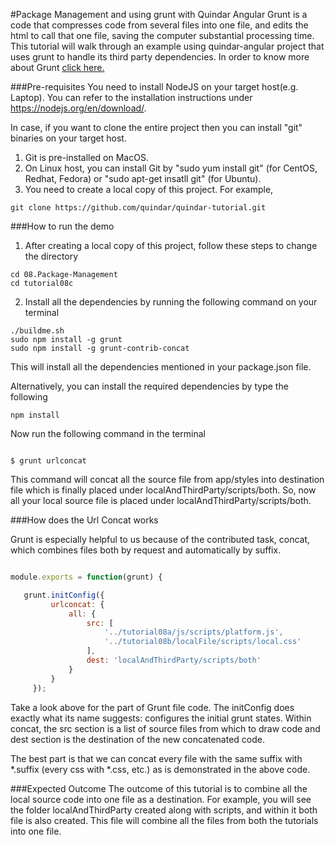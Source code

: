 #Package Management and using grunt with Quindar Angular
Grunt is a code that compresses code from several files into one file, and edits the html to call that one file, saving the computer substantial processing time. This tutorial will walk through an example using quindar-angular project that uses grunt to handle its third party dependencies.
In order to know more about Grunt <a href="http://gruntjs.com">click here.</a>

###Pre-requisites
You need to install NodeJS on your target host(e.g. Laptop). You can refer to the installation instructions under https://nodejs.org/en/download/.

In case, if you want to clone the entire project then you can install "git" binaries on your target host.

1. Git is pre-installed on MacOS.
2. On Linux host, you can install Git by "sudo yum install git" (for CentOS, Redhat, Fedora) or "sudo apt-get insatll git" (for Ubuntu).
3. You need to create a local copy of this project. For example,

```
git clone https://github.com/quindar/quindar-tutorial.git
 ```

###How to run the demo

1. After creating a local copy of this project, follow these steps to change the directory

```
cd 08.Package-Management
cd tutorial08c
```

2. Install all the dependencies by running the following command on your terminal

```
./buildme.sh
sudo npm install -g grunt
sudo npm install -g grunt-contrib-concat

```
This will install all the dependencies mentioned in your package.json file.

Alternatively, you can install the required dependencies by type the following

```
npm install
```

Now run the following command in the terminal

```

$ grunt urlconcat

```
This command will concat all the source file from app/styles into destination file which is finally placed under localAndThirdParty/scripts/both. So, now all your local source file is placed under localAndThirdParty/scripts/both.

###How does the Url Concat works

Grunt is especially helpful to us because of the contributed task, concat, which combines files both by request and automatically by suffix.

```javascript

module.exports = function(grunt) {

   grunt.initConfig({
         urlconcat: {
             all: {
                 src: [
                     '../tutorial08a/js/scripts/platform.js',
                     '../tutorial08b/localFile/scripts/local.css'
                 ],
                 dest: 'localAndThirdParty/scripts/both'
             }
         }
     });
```
Take a look above for the part of Grunt file code. The initConfig does exactly what its name suggests: configures the initial grunt states. Within concat, the src section is a list of source files from which to draw code and dest section is the destination of the new concatenated code.

The best part is that we can concat every file with the same suffix with *.suffix (every css with *.css, etc.) as is demonstrated in the above code.

###Expected Outcome
The outcome of this tutorial is to combine all the local source code into one file as a destination.
For example, you will see the folder localAndThirdParty created along with scripts, and within it both file is also created. This file will combine all the files from both the tutorials into one file.


